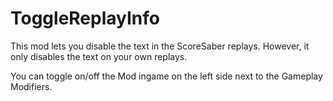 # ToggleReplayInfo


This mod lets you disable the text in the ScoreSaber replays.
However, it only disables the text on your own replays.

You can toggle on/off the Mod ingame on the left side next to the Gameplay Modifiers.
